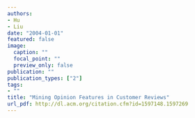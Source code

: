 ```yaml
---
authors:
- Hu
- Liu
date: "2004-01-01"
featured: false
image:
  caption: ""
  focal_point: ""
  preview_only: false
publication: ""
publication_types: ["2"]
tags:
- ""
title: "Mining Opinion Features in Customer Reviews"
url_pdf: http://dl.acm.org/citation.cfm?id=1597148.1597269
---
```

